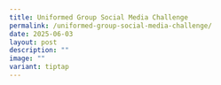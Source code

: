```yaml
---
title: Uniformed Group Social Media Challenge
permalink: /uniformed-group-social-media-challenge/
date: 2025-06-03
layout: post
description: ""
image: ""
variant: tiptap
---
```

